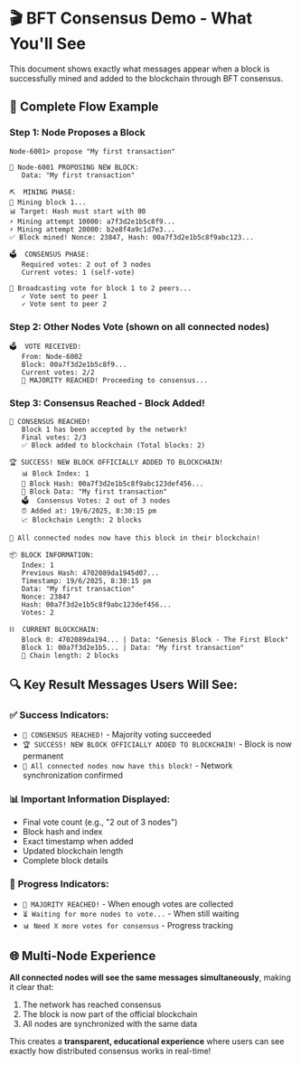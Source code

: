 # 🎬 BFT Consensus Demo - What You'll See

This document shows exactly what messages appear when a block is successfully mined and added to the blockchain through BFT consensus.

## 🎯 Complete Flow Example

### Step 1: Node Proposes a Block
```
Node-6001> propose "My first transaction"

🔄 Node-6001 PROPOSING NEW BLOCK:
   Data: "My first transaction"

⛏️  MINING PHASE:
🔨 Mining block 1...
📊 Target: Hash must start with 00
⚡ Mining attempt 10000: a7f3d2e1b5c8f9...
⚡ Mining attempt 20000: b2e8f4a9c1d7e3...
✅ Block mined! Nonce: 23847, Hash: 00a7f3d2e1b5c8f9abc123...

🗳️  CONSENSUS PHASE:
   Required votes: 2 out of 3 nodes
   Current votes: 1 (self-vote)

📡 Broadcasting vote for block 1 to 2 peers...
   ✓ Vote sent to peer 1
   ✓ Vote sent to peer 2
```

### Step 2: Other Nodes Vote (shown on all connected nodes)
```
🗳️  VOTE RECEIVED:
   From: Node-6002
   Block: 00a7f3d2e1b5c8f9...
   Current votes: 2/2
   🚨 MAJORITY REACHED! Proceeding to consensus...
```

### Step 3: Consensus Reached - Block Added!
```
🎉 CONSENSUS REACHED!
   Block 1 has been accepted by the network!
   Final votes: 2/3
   ✅ Block added to blockchain (Total blocks: 2)

🏆 SUCCESS! NEW BLOCK OFFICIALLY ADDED TO BLOCKCHAIN!
   📊 Block Index: 1
   🔗 Block Hash: 00a7f3d2e1b5c8f9abc123def456...
   📝 Block Data: "My first transaction"
   🗳️  Consensus Votes: 2 out of 3 nodes
   ⏰ Added at: 19/6/2025, 8:30:15 pm
   📈 Blockchain Length: 2 blocks

🎊 All connected nodes now have this block in their blockchain!

📦 BLOCK INFORMATION:
   Index: 1
   Previous Hash: 4702089da1945d07...
   Timestamp: 19/6/2025, 8:30:15 pm
   Data: "My first transaction"
   Nonce: 23847
   Hash: 00a7f3d2e1b5c8f9abc123def456...
   Votes: 2

⛓️  CURRENT BLOCKCHAIN:
   Block 0: 4702089da194... | Data: "Genesis Block - The First Block"
   Block 1: 00a7f3d2e1b5... | Data: "My first transaction"
   📏 Chain length: 2 blocks
```

## 🔍 Key Result Messages Users Will See:

### ✅ **Success Indicators:**
- `🎉 CONSENSUS REACHED!` - Majority voting succeeded
- `🏆 SUCCESS! NEW BLOCK OFFICIALLY ADDED TO BLOCKCHAIN!` - Block is now permanent
- `🎊 All connected nodes now have this block!` - Network synchronization confirmed

### 📊 **Important Information Displayed:**
- Final vote count (e.g., "2 out of 3 nodes")
- Block hash and index
- Exact timestamp when added
- Updated blockchain length
- Complete block details

### 🚨 **Progress Indicators:**
- `🚨 MAJORITY REACHED!` - When enough votes are collected
- `⏳ Waiting for more nodes to vote...` - When still waiting
- `📊 Need X more votes for consensus` - Progress tracking

## 🌐 Multi-Node Experience

**All connected nodes will see the same messages simultaneously**, making it clear that:
1. The network has reached consensus
2. The block is now part of the official blockchain
3. All nodes are synchronized with the same data

This creates a **transparent, educational experience** where users can see exactly how distributed consensus works in real-time! 